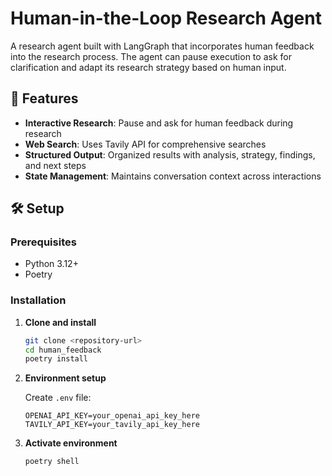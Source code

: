 # Human-in-the-Loop Research Agent

A research agent built with LangGraph that incorporates human feedback into the research process. The agent can pause execution to ask for clarification and adapt its research strategy based on human input.

## 🚀 Features

- **Interactive Research**: Pause and ask for human feedback during research
- **Web Search**: Uses Tavily API for comprehensive searches
- **Structured Output**: Organized results with analysis, strategy, findings, and next steps
- **State Management**: Maintains conversation context across interactions

## 🛠️ Setup

### Prerequisites
- Python 3.12+
- Poetry

### Installation

1. **Clone and install**
   ```bash
   git clone <repository-url>
   cd human_feedback
   poetry install
   ```

2. **Environment setup**
   
   Create `.env` file:
   ```env
   OPENAI_API_KEY=your_openai_api_key_here
   TAVILY_API_KEY=your_tavily_api_key_here
   ```

3. **Activate environment**
   ```bash
   poetry shell
   ```



